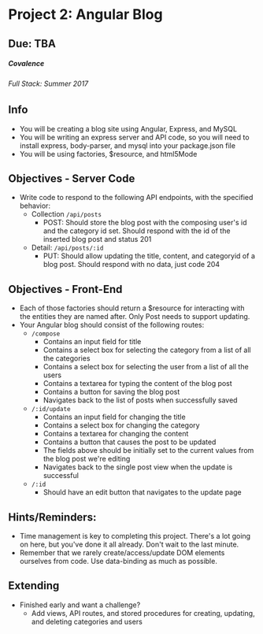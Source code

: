 # Project 2: Angular Blog
## Due: TBA
##### Covalence
###### Full Stack: Summer 2017

## Info
* You will be creating a blog site using Angular, Express, and MySQL
* You will be writing an express server and API code, so you will need to install express, body-parser, and mysql into your package.json file
* You will be using factories, $resource, and html5Mode

## Objectives - Server Code
* Write code to respond to the following API endpoints, with the specified behavior:
    * Collection `/api/posts`
        * POST: Should store the blog post with the composing user's id and the category id set. Should respond with the id of the inserted blog post and status 201
    * Detail: `/api/posts/:id`
        * PUT: Should allow updating the title, content, and categoryid of a blog post. Should respond with no data, just code 204

## Objectives - Front-End
* Each of those factories should return a $resource for interacting with the entities they are named after. Only Post needs to support updating.
* Your Angular blog should consist of the following routes:
    * `/compose`
        * Contains an input field for title
        * Contains a select box for selecting the category from a list of all the categories
        * Contains a select box for selecting the user from a list of all the users
        * Contains a textarea for typing the content of the blog post
        * Contains a button for saving the blog post
        * Navigates back to the list of posts when successfully saved
    * `/:id/update`
        * Contains an input field for changing the title
        * Contains a select box for changing the category
        * Contains a textarea for changing the content
        * Contains a button that causes the post to be updated
        * The fields above should be initially set to the current values from the blog post we're editing
        * Navigates back to the single post view when the update is successful
    * `/:id`
        * Should have an edit button that navigates to the update page

## Hints/Reminders:
* Time management is key to completing this project. There's a lot going on here, but you've done it all already. Don't wait to the last minute.
* Remember that we rarely create/access/update DOM elements ourselves from code. Use data-binding as much as possible.

## Extending
* Finished early and want a challenge?
    * Add views, API routes, and stored procedures for creating, updating, and deleting categories and users